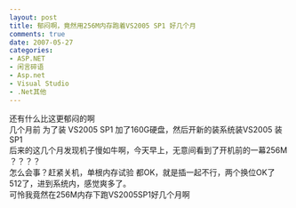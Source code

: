 ```yaml
---
layout: post
title: 郁闷啊，竟然用256M内存跑着VS2005 SP1 好几个月
comments: true
date: 2007-05-27
categories:
- ASP.NET
- 闲言碎语
- Asp.net
- Visual Studio
- .Net其他
---
```


<p><span class="bold">还有什么比这更郁闷的啊<br />几个月前 为了装 VS2005 SP1 加了160G硬盘，然后开新的装系统装VS2005 装SP1<br />后来的这几个月发现机子慢如牛啊，今天早上，无意间看到了开机前的一幕256M ？？？？<br />怎么会事？赶紧关机，单根内存试验 都OK，就是插一起不行，两个换位OK了 512了，进到系统内，感觉爽多了。<br />可怜我竟然在256M内存下跑VS2005SP1好几个月啊</span></p>				
